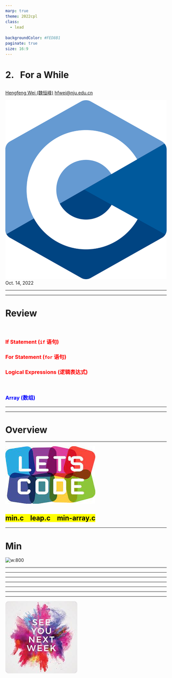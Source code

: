 ```yaml
---
marp: true
theme: 2022cpl
class:
  - lead

backgroundColor: #FED8B1
paginate: true
size: 16:9
---
```

# <p id = "small-caps">2. &nbsp; For a While</p>

[Hengfeng Wei (魏恒峰)](https://hengxin.github.io/)
hfwei@nju.edu.cn

![w:200](figs/C.png)
Oct. 14, 2022

<!-- ---
# Feedback -->

---

---
# Review
<br>

<font color = red>

### If Statement (`if` 语句)
### For Statement (`for` 语句)
### Logical Expressions (逻辑表达式)
</font>
<br>

### <font color = blue>Array (数组)</font>
---

---
# Overview

---
![w:700](figs/lets-code.jpeg)

## <mark>min.c &ensp; leap.c &ensp; min-array.c</mark>

---
# Min

![w:800](figs/minimum.jpg)

---

---

---

---

---

---

---
![bg w:600](figs/see-you.jpeg)